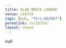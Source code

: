 ```yaml
---
title: ALAN BRECK LOUNGE
venue: v16724
tags: [pub, "fhrs:662087"]
permalink: /v/16724/
layout: venue
---
```

null